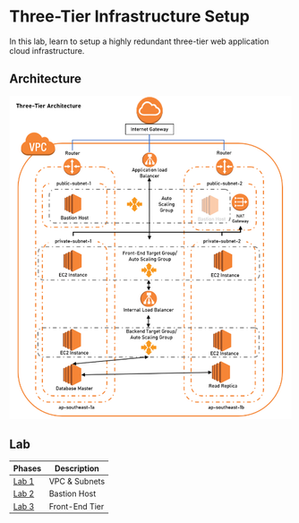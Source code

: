 # Three-Tier Infrastructure Setup
In this lab, learn to setup a highly redundant three-tier web application cloud infrastructure.


## Architecture 
<p align="center">
  <img src="https://github.com/ravensp93/aws-three-tier-web/blob/master/blob/aws-poc-1-arch.PNG">
</p>

## Lab
Phases | Description
------------ | -------------
[Lab 1](https://github.com/ravensp93/aws-three-tier-web/blob/master/Stage%201/readme.md) | VPC & Subnets 
[Lab 2](https://github.com/ravensp93/aws-three-tier-web/blob/master/Stage%202/readme.md)  | Bastion Host 
[Lab 3](https://github.com/ravensp93/aws-three-tier-web/blob/master/Stage%203/readme.md)  | Front-End Tier

